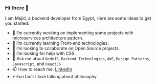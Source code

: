 ### Hi there 👋

I am Majid, a backend developer from Egypt, Here are some ideas to get you started:

- 🔭 I’m currently working on implementing some projects with microservices architecture pattern.
- 🌱 I’m currently learning Front-end technologies.
- 👯 I’m looking to collaborate on Open Source projects.
- 🤔 I’m looking for help with CSS.
- 💬 Ask me about `NodeJS`, `Backend Technologies`, `AWS`, `Design Patterns`, `Javascript`, and `ReactJS`
- 📫 How to reach me: [LinkedIn](https://www.linkedin.com/in/mumajid/)
- ⚡ Fun fact: I love talking about philosophy.

